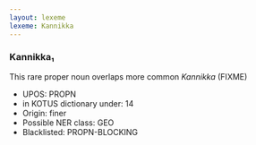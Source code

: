 ```yaml
---
layout: lexeme
lexeme: Kannikka
---
```


###  Kannikka₁

This rare proper noun overlaps more common *Kannikka* (FIXME)
* UPOS:  PROPN
* in KOTUS dictionary under:  14
* Origin:  finer
* Possible NER class:  GEO
* Blacklisted:  PROPN-BLOCKING


